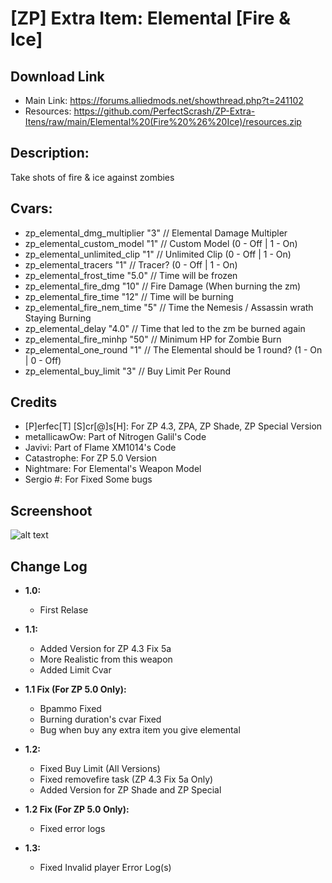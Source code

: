 # [ZP] Extra Item: Elemental [Fire & Ice]

## Download Link
- Main Link: https://forums.alliedmods.net/showthread.php?t=241102
- Resources: https://github.com/PerfectScrash/ZP-Extra-Itens/raw/main/Elemental%20(Fire%20%26%20Ice)/resources.zip

## Description:
Take shots of fire & ice against zombies

## Cvars:
- zp_elemental_dmg_multiplier "3"  // Elemental Damage Multipler
- zp_elemental_custom_model "1"  // Custom Model (0 - Off | 1 - On)
- zp_elemental_unlimited_clip "1" // Unlimited Clip (0 - Off | 1 - On)
- zp_elemental_tracers "1"  // Tracer? (0 - Off | 1 - On)
- zp_elemental_frost_time "5.0" // Time will be frozen
- zp_elemental_fire_dmg "10"  // Fire Damage (When burning the zm)
- zp_elemental_fire_time "12"   // Time will be burning
- zp_elemental_fire_nem_time "5"  // Time the Nemesis / Assassin wrath Staying Burning
- zp_elemental_delay "4.0"  // Time that led to the zm be burned again
- zp_elemental_fire_minhp "50" // Minimum HP for Zombie Burn
- zp_elemental_one_round "1"  // The Elemental should be 1 round? (1 - On | 0 - Off)
- zp_elemental_buy_limit "3"   // Buy Limit Per Round

## Credits
- [P]erfec[T] [S]cr[@]s[H]: For ZP 4.3, ZPA, ZP Shade, ZP Special Version
- metallicawOw: Part of Nitrogen Galil's Code
- Javivi: Part of Flame XM1014's Code
- Catastrophe: For ZP 5.0 Version
- Nightmare: For Elemental's Weapon Model
- Sergio #: For Fixed Some bugs

## Screenshoot
![alt text](https://forums.alliedmods.net/image-proxy/e9eae061e04cf380ea9fdb0737f5cffc46880da2/687474703a2f2f692e696d6775722e636f6d2f7043446461616a2e6a7067/)

## Change Log
- **1.0:**
	- First Relase

- **1.1:**
	- Added Version for ZP 4.3 Fix 5a
	- More Realistic from this weapon
	- Added Limit Cvar

- **1.1 Fix (For ZP 5.0 Only):**
	- Bpammo Fixed
	- Burning duration's cvar Fixed
	- Bug when buy any extra item you give elemental

- **1.2:**
	- Fixed Buy Limit (All Versions)
	- Fixed removefire task (ZP 4.3 Fix 5a Only)
	- Added Version for ZP Shade and ZP Special

- **1.2 Fix (For ZP 5.0 Only):**
	- Fixed error logs

- **1.3:**
	- Fixed Invalid player Error Log(s)
